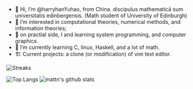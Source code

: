 - 👋 Hi, I’m @harryhanYuhao, from China. discipulus mathematicā sum universitatis edinbergensis. (Math student of University of Edinburgh)
- :book: I’m interested in computational theories, numerical methods, and information theories;
- 👀 on practial side, I and learning system programming, and computer graphics.
- 🌱 I’m currently learning C, linux, Haskell, and a lot of math.
- :building_construction: Current projects: a clone (or modification) of vim text editor.

![Streaks](https://streak-stats.demolab.com/?user=harryhanYuhao&theme=horizon)

![Top Langs](https://github-readme-stats.vercel.app/api/top-langs/?username=harryhanYuhao&layout=compact&theme=radical&langs_count=12&hide=tex,html,css,makefile,cmake)
![mattn's github stats](https://github-readme-stats.vercel.app/api?username=harryhanYuhao&show_icons=true&count_private=true&line_height=28&theme=radical)

<!---
harryhanYuhao/harryhanYuhao is a ✨ special ✨ repository because its `README.md` (this file) appears on your GitHub profile.
You can click the Preview link to take a look at your changes.
--->
